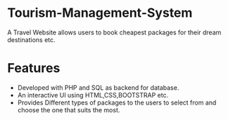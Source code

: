 # Tourism-Management-System
A Travel Website allows users to book cheapest packages for their dream destinations etc.

# Features
- Developed with PHP and SQL as backend for database.
- An interactive UI using HTML,CSS,BOOTSTRAP etc.
- Provides Different types of packages to the users to select from and choose the one that suits the most.
